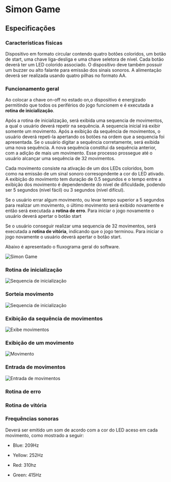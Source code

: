 # Simon Game

## Especificações

### Características físicas

Dispositivo em formato circular contendo quatro botões coloridos, um botão de start, uma chave liga-desliga e uma chave seletora de nível. Cada botão deverá ter um LED colorido associado. O dispositivo deve também possuir um buzzer ou alto falante para emissão dos sinais sonoros. A alimentação deverá ser realizada usando quatro pilhas no formato AA.

### Funcionamento geral

Ao colocar a chave on-off no estado on,o dispositivo é energizado permitindo que todos os periférios do jogo funcionem e é executada a **rotina de inicialização**. 

Após a rotina de inicialização, será exibida uma sequencia de movimentos, a qual o usuário deverá repetir na sequência. A sequencia inicial irá exibir somente um movimento. Após a exibição da sequência de movimentos, o usuário deverá repeti-la apertando os botões na ordem que a sequencia foi apresentada. Se o usuário digitar a sequência corretamente, será exibida uma nova sequência. A nova sequência constitui da sequência anterior, com a adição de mais um movimento. Esse processo prossegue até o usuário alcançar uma sequência de 32 movimentos.

Cada movimento consiste na ativação de um dos LEDs coloridos, bom como na emissão de um sinal sonoro corresopndente a cor do LED ativado. A exibição do movimento tem duração de 0.5 segundos e o tempo entre a exibição dos movimento é dependendente do nível de dificuldade, podendo ser 5 segundos (nível fácil) ou 3 segundos (nível difícul).

Se o usuário errar algum movimento, ou levar tempo superior a 5 segundos para realizar um movimento, o último movimento será exibido novamente e então será executada a **rotina de erro**. Para iniciar o jogo novamente o usuário deverá apertar o botão start

Se o usuário conseguir realizar uma sequencia de 32 movimentos, será executada a **rotina de vitória**, indicando que o jogo terminou. Para iniciar o jogo novamente o usuário deverá apertar o botão start.

Abaixo é apresentado o fluxograma geral do software.

![Simon Game](./diagramas/simon_game.png)

### Rotina de inicialização

![Sequencia de inicialização](./diagramas/simon_game_rotina_inicializacao.png)

### Sorteia movimento

![Sequencia de inicialização](./diagramas/simon_game_sorteia_movimento.png)


### Exibição da sequência de movimentos

![Exibe movimentos](./diagramas/simon_game_exibe_sequencia_de_movimentos.png)

### Exibição de um movimento

![Movimento](./diagramas/simon_game_exibe_movimento.png)

### Entrada de movimentos

![Entrada de movimentos](./diagramas/simon_game_entrada_de_movimentos.png)

### Rotina de erro

### Rotina de vitória

### Frequências sonoras 

Deverá ser emitido um som de acordo com a cor do LED aceso em cada movimento, como mostrado a seguir:

* Blue: 209Hz

* Yellow: 252Hz

* Red: 310hz

* Green: 415Hz